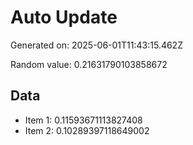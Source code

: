 # Auto Update

Generated on: 2025-06-01T11:43:15.462Z

Random value: 0.21631790103858672

## Data

- Item 1: 0.11593671113827408
- Item 2: 0.10289397118649002